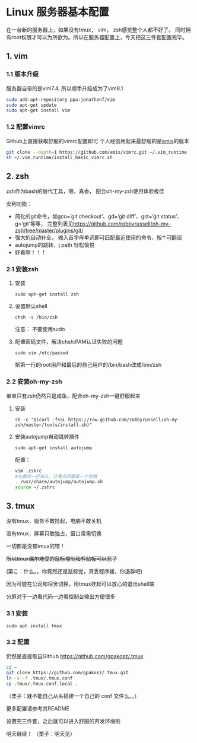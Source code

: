 <!--
 * @Author: sunyz
 * @Date: 2019-07-25 00:01:50
 * @github: https://github.com/sunyz
 * @LastEditors: sunyz
 * @LastEditTime: 2019-07-25 03:38:18
 * @Description: content
 -->

# Linux 服务器基本配置

在一台新的服务器上，如果没有tmux， vim， zsh感觉整个人都不好了。
同时拥有root权限才可以为所欲为。所以在服务器配置上，今天把这三件套配置完毕。

## 1. vim

### 1.1 版本升级

服务器自带的是vim7.4, 所以顺手升级成为了vim8.1

```bash
sudo add-apt-repository ppa:jonathonf/vim
sudo apt-get update
sudo apt-get install vim
```

### 1.2 配置vimrc

Github上直接获取舒服的vimrc配置即可
个人经验用起来最舒服的是[amix](https://github.com/amix/vimrc)的版本

```bash
git clone --depth=1 https://github.com/amix/vimrc.git ~/.vim_runtime
sh ~/.vim_runtime/install_basic_vimrc.sh
```

## 2. zsh

zsh作为bash的替代工具，嗯，真香， 配合oh-my-zsh使用体验极佳

安利功能：

- 简化的git命令，如gco=’git checkout’、gd=’git diff’、gst=’git status’、g=’git’等等， 完整列表见<https://github.com/robbyrussell/oh-my-zsh/tree/master/plugins/git/>
- 强大的自动补全， 输入首字母单词即可匹配最近使用的命令，按↑可翻阅
- autojump的跳转，j path 轻松愉悦
- 好看啊！！！

### 2.1 安装zsh

1. 安装

    `sudo apt-get install zsh`
2. 设置默认shell

    `chsh -s /bin/zsh`

    注意： 不要使用sudo
3. 配置密码文件，解决chsh:PAM认证失败的问题

    `sudo vim /etc/passwd`

    把第一行的root用户和最后的自己用户的/bin/bash改成/bin/zsh

### 2.2 安装oh-my-zsh

单单只有zsh仍然只是咸鱼，配合oh-my-zsh一键舒服起来

1. 安装

    `sh -c "$(curl -fsSL https://raw.github.com/robbyrussell/oh-my-zsh/master/tools/install.sh)"`
2. 安装autojump自动跳转插件

    `sudo apt-get install autojump`

    配置：

    ```bash
    vim .zshrc
    #在最后一行加入，注意点后面是一个空格
    . /usr/share/autojump/autojump.sh
    source ~/.zshrc
    ```

## 3. tmux

没有tmux，服务不敢挂起，电脑不敢关机

没有tmux，屏幕只敢独占，窗口常需切换

一切都是没有tmux的错！

~~所以tmux偶尔难受的鼠标控制和剪贴板可以忍了~~

(栗こ：什么。。你竟然还是鼠标党，真丢程序媛，你退群吧)

因为可能在公司和宿舍切换，用tmux挂起可以放心的退出shell端

分屏对于一边看代码一边看控制台输出方便很多

### 3.1 安装

`sudo apt install tmux`

### 3.2 配置

仍然是直接取自Github
<https://github.com/gpakosz/.tmux>

```bash
cd ~
git clone https://github.com/gpakosz/.tmux.git
ln -s -f .tmux/.tmux.conf
cp .tmux/.tmux.conf.local .
```


（栗子：就不能自己从头搭建一个自己的 conf 文件么。。）

更多配置请参考其README

设置完三件套，之后就可以进入舒服的开发环境啦

明天继续！
（栗子：明天见）
